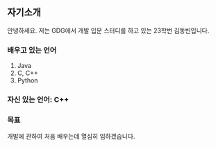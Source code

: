 ## 자기소개
  안녕하세요. 저는 GDG에서 개발 입문 스터디를 하고 있는 23학번 김동빈입니다.
### 배우고 있는 언어
  1. Java
  2. C, C++
  3. Python

### 자신 있는 언어: C++

### 목표
  개발에 관하여 처음 배우는데 열심히 임하겠습니다.
